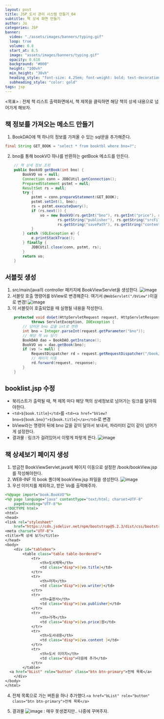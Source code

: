 ```yaml
---
layout: post
title: JSP_도서 관리 시스템 만들기_04
subtitle: 책 상세 화면 만들기
author: Jo 
categories: JSP
banner:
  video: "./assets/images/banners/typing.gif"
  loop: true
  volume: 0.8
  start_at: 8.5
  image: "assets/images/banners/typing.gif"
  opacity: 0.618
  background: "#000"
  height: "100vh"
  min_height: "38vh"
  heading_style: "font-size: 4.25em; font-weight: bold; text-decoration: underline"
  subheading_style: "color: gold"
tags: jsp
---
```


<목표> : 전체 책 리스트 출력화면에서, 책 제목을 클릭하면 해당 책의 상세 내용으로 넘어가게 해보자.

## 책 정보를 가져오는 메소드 만들기
1. BookDAO에 책 하나의 정보를 가져올 수 있는 sql문을 추가해준다.
```BookDAO.java
final String GET_BOOK = "select * from booktbl where bno=?";
```
2. bno를 통해 bookVO 하나를 반환하는 getBook 메소드를 만든다.
```BookDAO.java
	// 책 상세 정보 조회
	public BookVO getBook(int bno) {
		BookVO vo = null;
		Connection conn = JDBCUtil.getConnection();
		PreparedStatement pstmt = null;
		ResultSet rs = null;
		try {
			pstmt = conn.prepareStatement(GET_BOOK);
			pstmt.setInt(1, bno);
			rs = pstmt.executeQuery();
			if (rs.next()) {
				vo = new BookVO(rs.getInt("bno"), rs.getInt("price"), rs.getString("title"), rs.getString("writer"),
						rs.getString("publisher"), rs.getString("srcFilename"), rs.getString("saveFilename"),
						rs.getString("savePath"), rs.getString("content"), rs.getDate("regdate"));
			}
		} catch (SQLException e) {
			e.printStackTrace();
		} finally {
			JDBCUtil.close(conn, pstmt, rs);
		}
		return vo;
	}
```

## 서블릿 생성
1. src/main/java의 controller 패키지에 BookViewServlet을 생성한다.
![image](https://github.com/CheeseYoung/Cheeseyoung.github.io/assets/132384527/4f7c608a-d196-4df8-b364-555bb61305bd)
2. 서블릿 호출 명령어를 bView로 변경해준다. 여기서 ``@WebServlet("/bView")``이걸로 변경!
![image](https://github.com/CheeseYoung/Cheeseyoung.github.io/assets/132384527/7624bc46-a629-404d-85a6-203b10d2fdd8)
3. 이 서블릿이 호출되었을 때 실행될 내용을 작성한다.
```BookViewServlet.java
	protected void doGet(HttpServletRequest request, HttpServletResponse response)
			throws ServletException, IOException {
		// 넘어온 bno 값을 int로 변환
		int bno = Integer.parseInt(request.getParameter("bno"));
		// 해당 책 vo 담기
		BookDAO dao = BookDAO.getInstance();
		BookVO vo = dao.getBook(bno);
		if (vo != null) {
			RequestDispatcher rd = request.getRequestDispatcher("/book/bookView.jsp");
			// 페이지 이동
			rd.forward(request, response);
		}
	}
```

## booklist.jsp 수정
- 북리스트가 출력될 때, 책 제목 마다 해당 책의 상세정보로 넘어가는 링크를 달아줘야한다.
- ``<td>${book.title}</td>``를 ``<td><a href="bView?bno=${book.bno}">${book.title}</a></td>``로 변경
- bView라는 명령어 뒤에 bno 값을 같이 달아서 보내서, 파라미터 값이 같이 넘어가게 설정한다.
- 결과물 : 링크가 걸려있어서 이렇게 파랗게 뜬다.
![image](https://github.com/CheeseYoung/Cheeseyoung.github.io/assets/132384527/d1d0f0d5-aa84-483e-8d8a-63fb155057ec)

## 책 상세보기 페이지 생성
1. 방금전 BookViewServlet.java에 페이지 이동으로 설정한 /book/bookView.jsp를 작성해야한다.
2. WEB-INF 의 book 폴더에 bookView.jsp 파일을 생성한다.
![image](https://github.com/CheeseYoung/Cheeseyoung.github.io/assets/132384527/6bdf214b-e335-421c-bcf2-1f2456fcf32c)
3. 우선 이미지를 제외하고, 받은 Vo를 출력해주자.
```bookView.jsp
<%@page import="book.BookVO"%>
<%@ page language="java" contentType="text/html; charset=UTF-8"
	pageEncoding="UTF-8"%>
<!DOCTYPE html>
<html>
<head>
<link rel="stylesheet"
	href="https://cdn.jsdelivr.net/npm/bootstrap@5.2.3/dist/css/bootstrap.min.css">
<meta charset="UTF-8">
<title>책 상세 보기</title>
</head>
<body>
	<div id="tablebox">
		<table class="table table-bordered">
			<tr>
				<th>도서제목</th>
				<td class="disp">${vo.title}</td>
			</tr>
			<tr>
				<th>저자</th>
				<td class="disp">${vo.writer}</td>
			</tr>
			<tr>
				<th>출판사</th>
				<td class="disp">${vo.publisher}</td>
			</tr>
			<tr>
				<th>가격</th>
				<td class="disp">${vo.price}원</td>
			</tr>
			<tr>
				<th>도서내용</th>
				<td class="disp">${vo.content }</td>
			</tr>
			<tr>
				<th>도서 이미지</th>
				<td class="disp">다음에 추가</td>
			</tr>
		</table>
  <a href="bList" role="button" class="btn btn-primary">전체 목록</a>
	</div>
</body>
</html>
```
4. 전체 목록으로 가는 버튼을 하나 추가했다.``<a href="bList" role="button" class="btn btn-primary">전체 목록</a>``

5. 결과물
![image](https://github.com/CheeseYoung/Cheeseyoung.github.io/assets/132384527/851a73e8-3799-4484-bec7-c9b297aec414)
: 매우 못생겼지만.. 나중에 꾸며주자.






